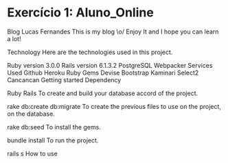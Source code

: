 # Exercício 1: Aluno_Online
Blog Lucas Fernandes
This is my blog \o/ Enjoy It and I hope you can learn a lot!

Technology
Here are the technologies used in this project.

Ruby version 3.0.0
Rails version 6.1.3.2
PostgreSQL
Webpacker
Services Used
Github
Heroku
Ruby Gems
Devise
Bootstrap
Kaminari
Select2
Cancancan
Getting started
Dependency

Ruby
Rails
To create and build your database accord of the project.

rake db:create db:migrate
To create the previous files to use on the project, on the database.

rake db:seed
To install the gems.

bundle install
To run the project.

rails s
How to use
